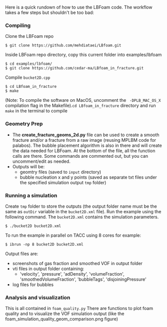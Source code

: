 Here is a quick rundown of how to use the LBFoam code. The workflow takes a few steps but shouldn't be too bad:

### Compiling

Clone the LBFoam repo
```
$ git clone https://github.com/mehdiataei/LBfoam.git
```
Inside LBFoam repo directory, copy this current folder into examples/lbfoam
``` 
$ cd examples/lbfoam/
$ git clone https://github.com/cedar-ma/LBfoam_in_fracture.git
```
Compile `bucket2D.cpp`
``` 
$ cd LBfoam_in_fracture
$ make
```

(Note: To compile the software on MacOS, uncomment the ` -DPLB_MAC_OS_X` compilation flag in the Makefile).`cd LBfoam_in_fracture` directory and run `make` in the terminal to compile
    
### Geometry Prep
- The **create_fracture_geoms_2d.py** file can be used to create a smooth fracture and/or a fracture from a raw image (reusing MPLBM code for palabos). The bubble placement algorithm is also in there and will create the data needed for LBFoam. At the bottom of the file, all the function calls are there. Some commands are commented out, but you can uncomment/edit as needed.
- Outputs will be:
    - geomtry files (saved to `input` directory)
    - bubble nucleation x and y points (saved as separate txt files under the specified simulation output `tmp` folder)

### Running a simulation
Create `tmp` folder to store the outputs (the output folder name must be the same as `outDir` variable in the `bucket2D.xml` file). Run the example using the following command. The `bucket2D.xml` contains the simulation parameters.

``` 
$ ./bucket2D bucket2D.xml
```

To run the example in parallel on TACC using 8 cores for example:

``` 
$ ibrun -np 8 bucket2D bucket2D.xml
```

Output files are:
- screenshots of gas fraction and smoothed VOF in output folder 
- vti files in output folder containing:
    - 'velocity', 'pressure', 'adDensity', 'volumeFraction', 'smoothedVolumeFraction', 'bubbleTags', 'disjoiningPressure'
- log files for bubbles

### Analysis and visualization

This is all contained in `foam_quality.py`
There are functions to plot foam quality and to visualize the VOF simulation output (like the foam_simulation_quality_geom_comparison.png figure)

   
